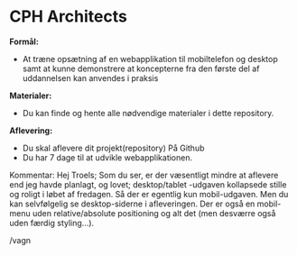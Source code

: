 # CPH Architects

__Formål:__ 
* At træne opsætning af en webapplikation til mobiltelefon og desktop samt at kunne demonstrere at koncepterne fra den første del af uddannelsen kan anvendes i praksis


__Materialer:__
* Du kan finde og hente alle nødvendige materialer i dette repository.


__Aflevering:__
* Du skal aflevere dit projekt(repository) På Github
* Du har 7 dage til at udvikle webapplikationen.

Kommentar:
Hej Troels;
Som du ser, er der væsentligt mindre at aflevere end jeg havde planlagt, og lovet;
desktop/tablet -udgaven kollapsede stille og roligt i løbet af fredagen. Så der er 
egentlig kun mobil-udgaven. Men du kan selvfølgelig se desktop-siderne i 
afleveringen.
Der er også en mobil-menu uden relative/absolute positioning og alt det 
(men desværre også uden færdig styling...).

/vagn








      
